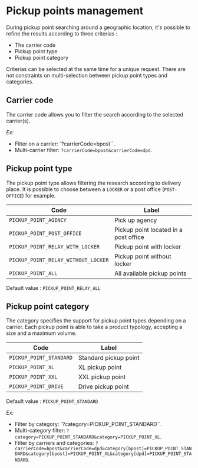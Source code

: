 # Pickup points management

During pickup point searching around a geographic location, it's possible to refine the results according to three criterias :  

- The carrier code
- Pickup point type 
- Pickup point category

Criterias can be selected at the same time for a unique request. There are not constraints on multi-selection between pickup point types and categories.

## Carrier code
The carrier code allows you to filter the search according to the selected carrier(s).

*Ex:*
- Filter on a carrier: `?carrierCode=bpost``.
- Multi-carrier filter: `?carrierCode=bpost&carrierCode=dpd`.

## Pickup point type

The pickup point type allows filtering the research according to delivery place. It is possible to choose between a `LOCKER` or a post office (`POST-OFFICE`) for example. 

Code | Label
---------|----------
 `PICKUP_POINT_AGENCY`|Pick up agency
 `PICKUP_POINT_POST_OFFICE`|Pickup point located in a post office
 `PICKUP_POINT_RELAY_WITH_LOCKER`|Pickup point with locker
 `PICKUP_POINT_RELAY_WITHOUT_LOCKER`|Pickup point without locker
 `PICKUP_POINT_ALL`|All available pickup points

Default value : `PICKUP_POINT_RELAY_ALL`

## Pickup point category

The category specifies the support for pickup point types depending on a carrier. Each pickup point is able to take a product typology, accepting a size and a maximum volume. 

Code | Label
---------|----------
 `PICKUP_POINT_STANDARD`|Standard pickup point
 `PICKUP_POINT_XL`|XL pickup point 
 `PICKUP_POINT_XXL`|XXL pickup point 
 `PICKUP_POINT_DRIVE`|Drive pickup point

Default value : `PICKUP_POINT_STANDARD`

*Ex:*
- Filter by category: `?category=PICKUP_POINT_STANDARD``.
- Multi-category filter: `?category=PICKUP_POINT_STANDARD&category=PICKUP_POINT_XL`.
- Filter by carriers and categories: `?carrierCode=bpost&carrierCode=dpd&category[bpost]=PICKUP_POINT_STANDARD&category[bpost]=PICKUP_POINT_XL&category[dpd]=PICKUP_POINT_STANDARD`.